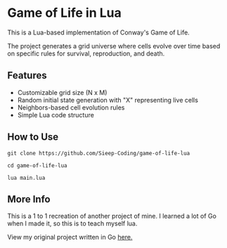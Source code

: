 # Game of Life in Lua

This is a Lua-based implementation of Conway's Game of Life. 

The project generates a grid universe where cells evolve over time based on specific rules for survival, reproduction, and death.

## Features

- Customizable grid size (N x M)
- Random initial state generation with "X" representing live cells
- Neighbors-based cell evolution rules
- Simple Lua code structure


## How to Use

`git clone https://github.com/Sieep-Coding/game-of-life-lua`

`cd game-of-life-lua`

`lua main.lua`

## More Info

This is a 1 to 1 recreation of another project of mine. I learned a lot of Go when I made it, so this is to teach myself lua.

View my original project written in Go [here.](https://github.com/Sieep-Coding/game-of-life/blob/main/main.go)
